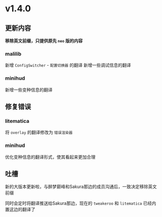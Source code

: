 # v1.4.0
## 更新内容
**移除英文前缀，只提供原先 `neo` 版的内容**
### malilib
新增 `ConfigSwitcher` - `配置切换器` 的翻译
新增一些调试信息的翻译

### minihud
新增一些变种信息的翻译

## 修复错误
### litematica
将 `overlay` 的翻译修改为 `错误渲染器`

### minihud
优化变种信息的翻译形式，使其看起来更加合理

## 吐槽
新的大版本更新啦，与醉梦巅峰和Sakura那边的成员沟通后，一致决定移除英文前缀

同时会定时将翻译推送给Sakura那边，现在的 `tweakeroo` 和 `litematica` 已经内置这边的翻译了